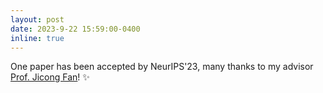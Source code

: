 ```yaml
---
layout: post
date: 2023-9-22 15:59:00-0400
inline: true
---
```


One paper has been accepted by NeurIPS'23, many thanks to my advisor [Prof. Jicong Fan](https://jicongfan.github.io/)! :sparkles:
